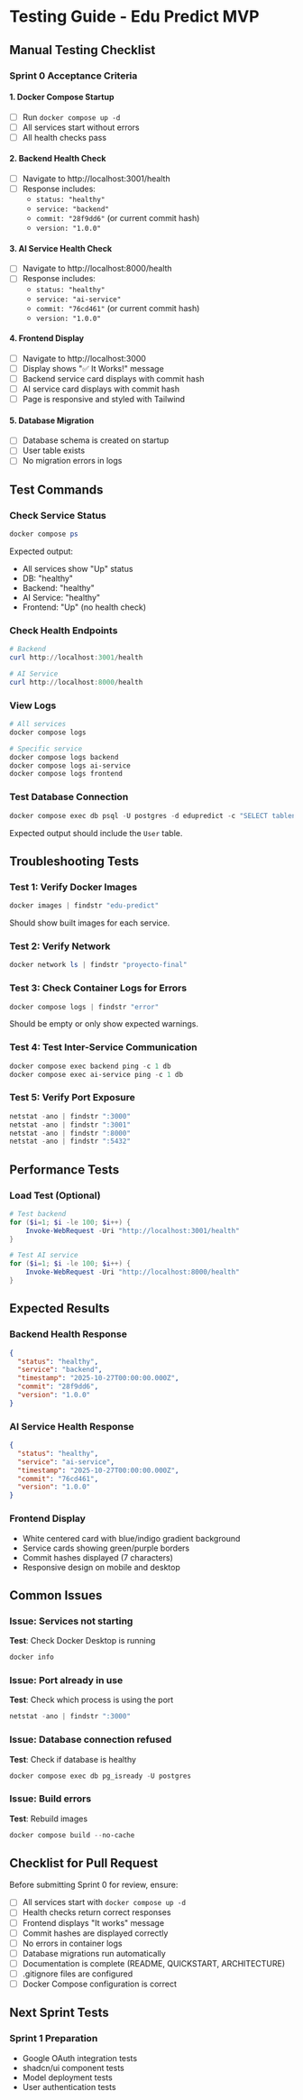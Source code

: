 # Testing Guide - Edu Predict MVP

## Manual Testing Checklist

### Sprint 0 Acceptance Criteria

#### 1. Docker Compose Startup
- [ ] Run `docker compose up -d`
- [ ] All services start without errors
- [ ] All health checks pass

#### 2. Backend Health Check
- [ ] Navigate to http://localhost:3001/health
- [ ] Response includes:
  - `status: "healthy"`
  - `service: "backend"`
  - `commit: "28f9dd6"` (or current commit hash)
  - `version: "1.0.0"`

#### 3. AI Service Health Check
- [ ] Navigate to http://localhost:8000/health
- [ ] Response includes:
  - `status: "healthy"`
  - `service: "ai-service"`
  - `commit: "76cd461"` (or current commit hash)
  - `version: "1.0.0"`

#### 4. Frontend Display
- [ ] Navigate to http://localhost:3000
- [ ] Display shows "✅ It Works!" message
- [ ] Backend service card displays with commit hash
- [ ] AI service card displays with commit hash
- [ ] Page is responsive and styled with Tailwind

#### 5. Database Migration
- [ ] Database schema is created on startup
- [ ] User table exists
- [ ] No migration errors in logs

## Test Commands

### Check Service Status
```powershell
docker compose ps
```

Expected output:
- All services show "Up" status
- DB: "healthy"
- Backend: "healthy"
- AI Service: "healthy"
- Frontend: "Up" (no health check)

### Check Health Endpoints
```powershell
# Backend
curl http://localhost:3001/health

# AI Service
curl http://localhost:8000/health
```

### View Logs
```powershell
# All services
docker compose logs

# Specific service
docker compose logs backend
docker compose logs ai-service
docker compose logs frontend
```

### Test Database Connection
```powershell
docker compose exec db psql -U postgres -d edupredict -c "SELECT tablename FROM pg_tables WHERE schemaname = 'public';"
```

Expected output should include the `User` table.

## Troubleshooting Tests

### Test 1: Verify Docker Images
```powershell
docker images | findstr "edu-predict"
```

Should show built images for each service.

### Test 2: Verify Network
```powershell
docker network ls | findstr "proyecto-final"
```

### Test 3: Check Container Logs for Errors
```powershell
docker compose logs | findstr "error"
```

Should be empty or only show expected warnings.

### Test 4: Test Inter-Service Communication
```powershell
docker compose exec backend ping -c 1 db
docker compose exec ai-service ping -c 1 db
```

### Test 5: Verify Port Exposure
```powershell
netstat -ano | findstr ":3000"
netstat -ano | findstr ":3001"
netstat -ano | findstr ":8000"
netstat -ano | findstr ":5432"
```

## Performance Tests

### Load Test (Optional)
```powershell
# Test backend
for ($i=1; $i -le 100; $i++) {
    Invoke-WebRequest -Uri "http://localhost:3001/health"
}

# Test AI service
for ($i=1; $i -le 100; $i++) {
    Invoke-WebRequest -Uri "http://localhost:8000/health"
}
```

## Expected Results

### Backend Health Response
```json
{
  "status": "healthy",
  "service": "backend",
  "timestamp": "2025-10-27T00:00:00.000Z",
  "commit": "28f9dd6",
  "version": "1.0.0"
}
```

### AI Service Health Response
```json
{
  "status": "healthy",
  "service": "ai-service",
  "timestamp": "2025-10-27T00:00:00.000Z",
  "commit": "76cd461",
  "version": "1.0.0"
}
```

### Frontend Display
- White centered card with blue/indigo gradient background
- Service cards showing green/purple borders
- Commit hashes displayed (7 characters)
- Responsive design on mobile and desktop

## Common Issues

### Issue: Services not starting
**Test**: Check Docker Desktop is running
```powershell
docker info
```

### Issue: Port already in use
**Test**: Check which process is using the port
```powershell
netstat -ano | findstr ":3000"
```

### Issue: Database connection refused
**Test**: Check if database is healthy
```powershell
docker compose exec db pg_isready -U postgres
```

### Issue: Build errors
**Test**: Rebuild images
```powershell
docker compose build --no-cache
```

## Checklist for Pull Request

Before submitting Sprint 0 for review, ensure:

- [ ] All services start with `docker compose up -d`
- [ ] Health checks return correct responses
- [ ] Frontend displays "It works" message
- [ ] Commit hashes are displayed correctly
- [ ] No errors in container logs
- [ ] Database migrations run automatically
- [ ] Documentation is complete (README, QUICKSTART, ARCHITECTURE)
- [ ] .gitignore files are configured
- [ ] Docker Compose configuration is correct

## Next Sprint Tests

### Sprint 1 Preparation
- Google OAuth integration tests
- shadcn/ui component tests
- Model deployment tests
- User authentication tests

